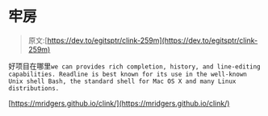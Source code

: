 # 牢房

> 原文:[https://dev.to/egitsptr/clink-259m](https://dev.to/egitsptr/clink-259m)

好项目在哪里`we can provides rich completion, history, and line-editing capabilities. Readline is best known for its use in the well-known Unix shell Bash, the standard shell for Mac OS X and many Linux distributions.`

[https://mridgers.github.io/clink/](https://mridgers.github.io/clink/)